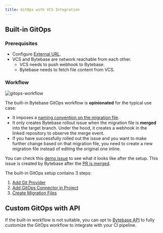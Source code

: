 ```yaml
---
title: GitOps with VCS Integration
---
```


## Built-in GitOps

### Prerequisites

- Configure [External URL](/docs/get-started/install/external-url).
- VCS and Bytebase are network reachable from each other.
  - VCS needs to push webhook to Bytebase.
  - Bytebase needs to fetch file content from VCS.

### Workflow

![gitops-workflow](/content/docs/vcs-integration/overview/gitops-workflow.webp)

The built-in Bytebase GitOps workflow is **opinionated** for the typical use case:

- It imposes a [naming convention on the migration file](/docs/vcs-integration/create-migration-files/).
- It only creates Bytebase rollout issue when the migration file is **merged** into the target branch.
  Under the hood, it creates a webhook in the linked repository to observe the merge event.
- If you have successfully rolled out the issue and you want to make further change based on that migration file, you need to create a new migration file instead of editing the original one inline.

<HintBlock type="info">

You can check this [demo issue](https://demo.bytebase.com/projects/gitops-project/issues/106) to see what it looks like after the setup. This issue is created by Bytebase after the [PR is merged](https://github.com/s-bytebase/hr-sample/pull/17).

</HintBlock>

The built-in GitOps setup contains 3 steps:

1. [Add Git Provider](/docs/vcs-integration/add-git-provider)
1. [Add GitOps Connector in Project](/docs/vcs-integration/add-gitops-connector)
1. [Create Migration Files](/docs/vcs-integration/create-migration-files)

## Custom GitOps with API

If the built-in workflow is not suitable, you can opt to [Bytebase API](/docs/api/overview/) to fully customize the GitOps workflow to
integrate with your CI pipeline.

<TutorialBlock url="/docs/tutorials/github-ci/" title="Automating Database Schema Change workflow Using GitHub Actions" />
